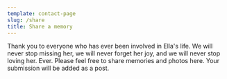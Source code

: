 ```yaml
---
template: contact-page
slug: /share
title: Share a memory
---
```

Thank you to everyone who has ever been involved in Ella's life. We will never stop missing her, we will never forget her joy, and we will never stop loving her. Ever. Please feel free to share memories and photos here. Your submission will be added as a post.